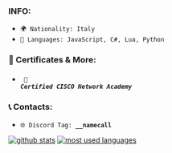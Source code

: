 ### INFO:

- <code>🌍 Nationality: Italy</code><br>
- <code>📃 Languages: JavaScript, C#, Lua, Python</code><br>

### 🪪 Certificates & More: <br>

- ##### <code> 📝 Certified CISCO Network Academy</code><br>

### 📞 **Contacts:**<br>
- <code>🌐 Discord Tag: **__namecall**</code><br>

[![github stats](https://github-readme-stats.vercel.app/api?username=ludiocel&show_icons=true&title_color=fff&icon_color=79ff97&text_color=9f9f9f&bg_color=151515&count_private=true)](https://github.com/ludiocel)
[![most used languages](https://github-readme-stats.vercel.app/api/top-langs/?username=ludiocel&layout=compact&show_icons=true&title_color=fff&icon_color=79ff97&text_color=9f9f9f&bg_color=151515&count_private=true&langs_count=6)](https://github.com/ludiocel)
